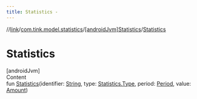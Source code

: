 ```yaml
---
title: Statistics -
---
```

//[link](../../index.md)/[com.tink.model.statistics](../index.md)/[[androidJvm]Statistics](index.md)/[Statistics](-statistics.md)



# Statistics  
[androidJvm]  
Content  
fun [Statistics](-statistics.md)(identifier: [String](https://kotlinlang.org/api/latest/jvm/stdlib/kotlin/-string/index.html), type: [Statistics.Type](-type/index.md), period: [Period](../../com.tink.model.time/[android-jvm]-period/index.md), value: [Amount](../../com.tink.model.misc/[android-jvm]-amount/index.md))  



